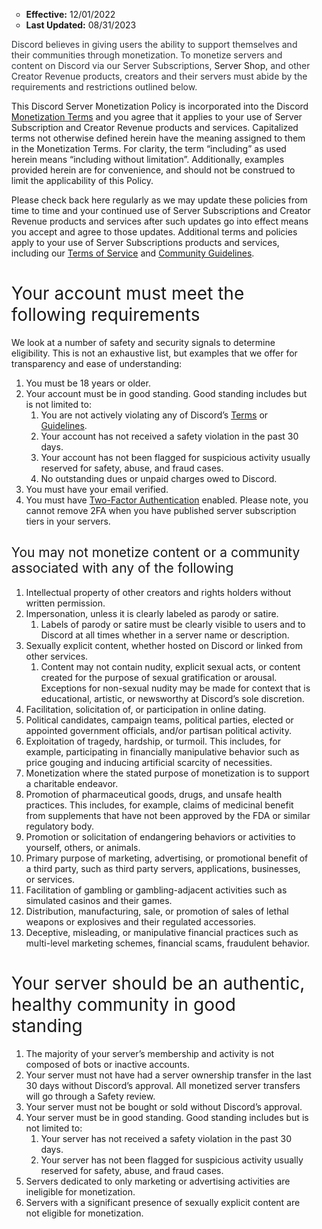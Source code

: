 <ul>
    <li style="list-style-type: none;">
        <ul>
            <li><span style="font-weight: 400;"><span class="wysiwyg-color-blue90"><strong>Effective:</strong> </span>12/01/2022</span></li>
            <li><span style="font-weight: 400;"><span class="wysiwyg-color-blue90"><strong>Last Updated:</strong></span> 08/31/2023<br></span></li>
        </ul>
        <p><span style="font-weight: 400;"><span id="docs-internal-guid-0ac252c6-7fff-f5d8-a87d-fb0c1b1ce53b" style="color: #2e3338;" data-darkreader-inline-color="">Discord believes in giving users the ability to support themselves and their communities through monetization. To monetize servers and content on Discord via our Server Subscriptions, </span>Server Shop, <span style="color: #2e3338;" data-darkreader-inline-color="">and other Creator Revenue products, creators and their servers must abide by the requirements and restrictions outlined below.</span></span></p>
        <p><span style="font-weight: 400;">This Discord Server Monetization Policy is incorporated into the Discord </span><a href="https://support.discord.com/hc/en-us/articles/5330075836311" target="_blank" rel="noopener noreferrer">Monetization Terms</a><span style="font-weight: 400;"> and you agree that it applies to your use of Server Subscription and Creator Revenue products and services. Capitalized terms not otherwise defined herein have the meaning assigned to them in the Monetization Terms. For clarity, the term “including” as used herein means “including without limitation”. Additionally, examples provided herein are for convenience, and should not be construed to limit the applicability of this Policy. </span></p>
        <p><span style="font-weight: 400;">Please check back here regularly as we may update these policies from time to time and your continued use of Server Subscriptions and Creator Revenue products and services after such updates go into effect means you accept and agree to those updates. Additional terms and policies apply to your use of Server Subscriptions products and services, including our </span><a href="http://dis.gd/terms" target="_blank" rel="noopener noreferrer">Terms of Service</a><span style="font-weight: 400;"> and </span><a href="http://dis.gd/guidelines" target="_blank" rel="noopener noreferrer">Community Guidelines</a><span style="font-weight: 400;">.</span><span style="font-weight: 400;"><br></span></p>
        <h1 id="h_01H96PTT6ETG059ZBPNN1YG0V8"><span style="font-weight: 400;">Your account must meet the following requirements</span></h1>
        <p><span style="font-weight: 400;">We look at a number of safety and security signals to determine eligibility. This is not an exhaustive list, but examples that we offer for transparency and ease of understanding: </span></p>
        <ol>
            <li style="font-weight: 400;" aria-level="1"><span style="font-weight: 400;">You must be 18 years or older.</span></li>
            <li style="font-weight: 400;" aria-level="1">
                <span style="font-weight: 400;">Your account must be in good standing. Good standing includes but is not limited to:</span>
                <ol>
                    <li style="font-weight: 400;" aria-level="1"><span style="font-weight: 400;">You are not actively violating any of Discord’s <a href="https://discord.com/terms" target="_blank" rel="noopener noreferrer">Terms</a> or <a href="https://discord.com/guidelines" target="_blank" rel="noopener noreferrer">Guidelines</a>.</span></li>
                    <li style="font-weight: 400;" aria-level="2"><span style="font-weight: 400;">Your account has not received a safety violation in the past 30 days.</span></li>
                    <li style="font-weight: 400;" aria-level="2"><span style="font-weight: 400;">Your account has not been flagged for suspicious activity usually reserved for safety, abuse, and fraud cases.</span></li>
                    <li style="font-weight: 400;" aria-level="2"><span style="font-weight: 400;">No outstanding dues or unpaid charges owed to Discord.</span></li>
                </ol>
            </li>
            <li style="font-weight: 400;" aria-level="1">
                <span style="font-weight: 400;">You must have </span><span style="font-weight: 400;">your email verified.</span>
            </li>
            <li style="font-weight: 400;" aria-level="1">
                <span style="font-weight: 400;">You must have</span> <a href="https://support.discord.com/hc/en-us/articles/219576828" target="_blank" rel="noopener noreferrer">Two-Factor Authentication</a><span style="font-weight: 400;"> enabled. Please note, you cannot remove 2FA when you have published server subscription tiers in your servers.</span><span style="font-weight: 400;"><br></span>
            </li>
        </ol>
        <h2 id="h_01H96PTT6EJG2B6V5R7QJWPE7P">
            <span style="font-weight: 400;">You may not monetize content or a community associated with any of the following</span><span style="font-weight: 400;"><br></span>
        </h2>
        <ol>
            <li style="font-weight: 400;" aria-level="1"><span style="font-weight: 400;">Intellectual property of other creators and rights holders without written permission. </span></li>
            <li style="font-weight: 400;" aria-level="1">
                <span style="font-weight: 400;">Impersonation, unless it is clearly labeled as parody or satire.</span>
                <ol>
                    <li style="font-weight: 400;" aria-level="1"><span style="font-weight: 400;">Labels of parody or satire must be clearly visible to users and to Discord at all times whether in a server name or description.</span></li>
                </ol>
            </li>
            <li style="font-weight: 400;" aria-level="1">
                <span style="font-weight: 400;">Sexually explicit content, whether hosted on Discord or linked from other services. </span>
                <ol>
                    <li style="font-weight: 400;" aria-level="1"><span style="font-weight: 400;">Content may not contain nudity, explicit sexual acts, or content created for the purpose of sexual gratification or arousal. Exceptions for non-sexual nudity may be made for context that is educational, artistic, or newsworthy at Discord’s sole discretion.</span></li>
                </ol>
            </li>
            <li style="font-weight: 400;" aria-level="1"><span style="font-weight: 400;">Facilitation, solicitation of, or participation in online dating. </span></li>
            <li style="font-weight: 400;" aria-level="1"><span style="font-weight: 400;">Political candidates, campaign teams, political parties, elected or appointed government officials, and/or partisan political activity.</span></li>
            <li style="font-weight: 400;" aria-level="1"><span style="font-weight: 400;">Exploitation of tragedy, hardship, or turmoil. This includes, for example, participating in financially manipulative behavior such as price gouging and inducing artificial scarcity of necessities.</span></li>
            <li style="font-weight: 400;" aria-level="1"><span style="font-weight: 400;">Monetization where the stated purpose of monetization is to support a charitable endeavor.</span></li>
            <li style="font-weight: 400;" aria-level="1"><span style="font-weight: 400;">Promotion of pharmaceutical goods, drugs, and unsafe health practices. This includes, for example, claims of medicinal benefit from supplements that have not been approved by the FDA or similar regulatory body.</span></li>
            <li style="font-weight: 400;" aria-level="1"><span style="font-weight: 400;">Promotion or solicitation of endangering behaviors or activities to yourself, others, or animals.</span></li>
            <li style="font-weight: 400;" aria-level="1"><span style="font-weight: 400;">Primary purpose of marketing, advertising, or promotional benefit of a third party, such as third party servers, applications, businesses, or services. </span></li>
            <li style="font-weight: 400;" aria-level="1"><span style="font-weight: 400;">Facilitation of gambling or gambling-adjacent activities such as simulated casinos and their games.</span></li>
            <li style="font-weight: 400;" aria-level="1"><span style="font-weight: 400;">Distribution, manufacturing, sale, or promotion of sales of lethal weapons or explosives and their regulated accessories. </span></li>
            <li style="font-weight: 400;" aria-level="1">
                <span style="font-weight: 400;">Deceptive, misleading, or manipulative financial practices such as multi-level marketing schemes, financial scams, fraudulent behavior.</span><span style="font-weight: 400;"><br></span>
            </li>
        </ol>
        <h1 id="h_01H96PTT6FQWNTM67BST4DHTZA">
            <span style="font-weight: 400;">Your server should be an authentic, healthy community in good standing</span><span style="font-weight: 400;"><br></span>
        </h1>
        <ol>
            <li style="font-weight: 400;" aria-level="1"><span style="font-weight: 400;">The majority of your server’s membership and activity is not composed of bots or inactive accounts. </span></li>
            <li style="font-weight: 400;" aria-level="1"><span style="font-weight: 400;">Your server must not have had a server ownership transfer in the last 30 days without Discord’s approval. All monetized server transfers will go through a Safety review.</span></li>
            <li style="font-weight: 400;" aria-level="1"><span style="font-weight: 400;">Your server must not be bought or sold without Discord’s approval. </span></li>
            <li style="font-weight: 400;" aria-level="1">
                <span style="font-weight: 400;">Your server must be in good standing. Good standing includes but is not limited to:</span>
                <ol>
                    <li style="font-weight: 400;" aria-level="1"><span style="font-weight: 400;">Your server has not received a safety violation in the past 30 days.</span></li>
                    <li style="font-weight: 400;" aria-level="2"><span style="font-weight: 400;">Your server has not been flagged for suspicious activity usually reserved for safety, abuse, and fraud cases.</span></li>
                </ol>
            </li>
            <li style="font-weight: 400;" aria-level="1"><span style="font-weight: 400;">Servers dedicated to only marketing or advertising activities are ineligible for monetization.</span></li>
            <li style="font-weight: 400;" aria-level="1"><span style="font-weight: 400;">Servers with a significant presence of sexually explicit content are not eligible for monetization. </span></li>
        </ol>
    </li>
</ul>